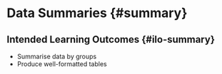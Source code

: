 # Data Summaries {#summary}

## Intended Learning Outcomes {#ilo-summary}

* Summarise data by groups
* Produce well-formatted tables
